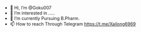- 👋 Hi, I’m @Goku007
- 👀 I’m interested in .....
- 🌱 I’m currently Pursuing B.Pharm.
- 📫 How to reach Through Telegram https://t.me/Xailong6969

<!---
Akbar16772/Akbar16772 is a ✨ special ✨ repository because its `README.md` (this file) appears on your GitHub profile.
You can click the Preview link to take a look at your changes.
--->
